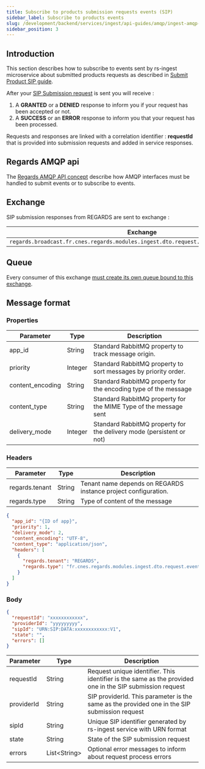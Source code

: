 ```yaml
---
title: Subscribe to products submission requests events (SIP)
sidebar_label: Subscribe to products events
slug: /development/backend/services/ingest/api-guides/amqp/ingest-amqp-subscribe-sip-responses
sidebar_position: 3
---
```


## Introduction

This section describes how to subscribe to events sent by rs-ingest microservice about submitted products requests as
described in [Submit Product SIP guide](ingest-amqp-publish-product.mdx).

After your [SIP Submission request](ingest-amqp-publish-product.mdx) is sent you will receive :

1. A **GRANTED** or a **DENIED** response to inform you if your request has been accepted or not.
2. A **SUCCESS** or an **ERROR** response to inform you that your request has been processed.

Requests and responses are linked with a correlation identifier : **requestId** that is provided into submission
requests and added in service responses.

## Regards AMQP api

The [Regards AMQP API concept](../../../../concepts/06-amqp-api.md) describe how AMQP interfaces must be handled to
submit events or to subscribe to events.

## Exchange

SIP submission responses from REGARDS are sent to exchange :

| Exchange                                                                                | Virtual host                   |
|-----------------------------------------------------------------------------------------|--------------------------------|
| `regards.broadcast.fr.cnes.regards.modules.ingest.dto.request.event.IngestRequestEvent` | `regards.multitenant.manager`	 |

## Queue

Every consumer of this
exchange [must create its own queue bound to this exchange](../../../../concepts/06-amqp-api.md#subscribe-to-regards-published-events).

## Message format

### Properties

| Parameter        | Type    | Description                                                          |
|------------------|---------|----------------------------------------------------------------------|
| app_id           | String  | Standard RabbitMQ property to track message origin.                  |
| priority         | Integer | Standard RabbitMQ property to sort messages by priority order.       |
| content_encoding | String  | Standard RabbitMQ property for the encoding type of the message      |
| content_type     | String  | Standard RabbitMQ property for the MIME Type of the message sent     |
| delivery_mode    | Integer | Standard RabbitMQ property for the delivery mode (persistent or not) |

### Headers

| Parameter      | Type   | Description                                                    |
|----------------|--------|----------------------------------------------------------------|
| regards.tenant | String | Tenant name depends on REGARDS instance project configuration. |
| regards.type   | String | Type of content of the message                                 |

```json title="Example of the properties and headers of an Ingest request event message"
{
  "app_id": "{ID of app}",
  "priority": 1,
  "delivery_mode": 2,
  "content_encoding": "UTF-8",
  "content_type": "application/json",
  "headers": [
    {
      "regards.tenant": "REGARDS",
      "regards.type": "fr.cnes.regards.modules.ingest.dto.request.event.DisseminationAckEvent"
    }
  ]
}
```

### Body

```json
{
  "requestId": "xxxxxxxxxxxx",
  "providerId": "yyyyyyyyy",
  "sipId": "URN:SIP:DATA:xxxxxxxxxxxx:V1",
  "state": "",
  "errors": []
}
```

| Parameter  | Type          | Description                                                                                              |
|------------|---------------|----------------------------------------------------------------------------------------------------------|
| requestId  | String        | Request unique identifier. This identifier is the same as the provided one in the SIP submission request |
| providerId | String        | SIP providerId. This parameter is the same as the provided one in the SIP submission request             |
| sipId      | String        | Unique SIP identifier generated by rs-ingest service with URN format                                     |
| state      | String        | State of the SIP submission request                                                                      |
| errors     | List<String\> | Optional error messages to inform about request process errors                                           |